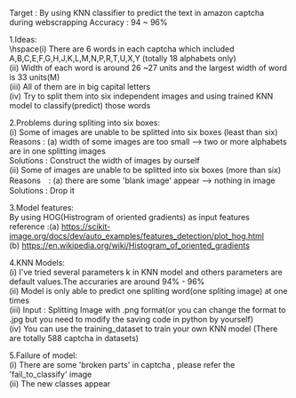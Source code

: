 Target : By using KNN classifier to predict the text in amazon captcha during webscrapping
Accuracy : 94 ~ 96%

1.Ideas: <br> 
  \hspace(i) There are 6 words in each captcha which included A,B,C,E,F,G,H,J,K,L,M,N,P,R,T,U,X,Y (totally 18 alphabets only) <br>
  \(ii) Width of each word is around 26 ~27 units and the largest width of word is 33 units(M) <br>
  \(iii) All of them are in big capital letters <br>
  \(iv) Try to split them into six independent images and using trained KNN model to classify(predict) those words <br>
 
2.Problems during spliting into six boxes: <br>
  (i) Some of images are unable to be splitted into six boxes (least than six) <br>
	Reasons : (a) width of some images are too small --> two or more alphabets are in one splitting images <br>
	Solutions : Construct the width of images by ourself <br>
  (ii) Some of images are unable to be splitted into six boxes (more than six) <br>
	Reasons　: (a) there are some 'blank image' appear --> nothing in image <br>
	Solutions : Drop it <br>

3.Model features: <br>
  By using HOG(Histrogram of oriented gradients) as input features <br>
	reference :(a) https://scikit-image.org/docs/dev/auto_examples/features_detection/plot_hog.html <br>
		   (b) https://en.wikipedia.org/wiki/Histogram_of_oriented_gradients <br>

4.KNN Models: <br>
  (i) I've tried several parameters k in KNN model and others parameters are default values.The accuraries are around 94% - 96%  <br>
  (ii) Model is only able to predict one spliting word(one spliting image) at one times <br>
  (iii) Input : Splitting Image with .png format(or you can change the format to .jpg but you need to modify the saving code in python by yourself) <br> 
  (iv) You can use the training_dataset to train your own KNN model (There are totally 588 captcha in datasets) <br>

5.Failure of model: <br>
  (i) There are some 'broken parts' in captcha , please refer the 'fail_to_classify' image <br>
  (ii) The new classes appear  <br>
